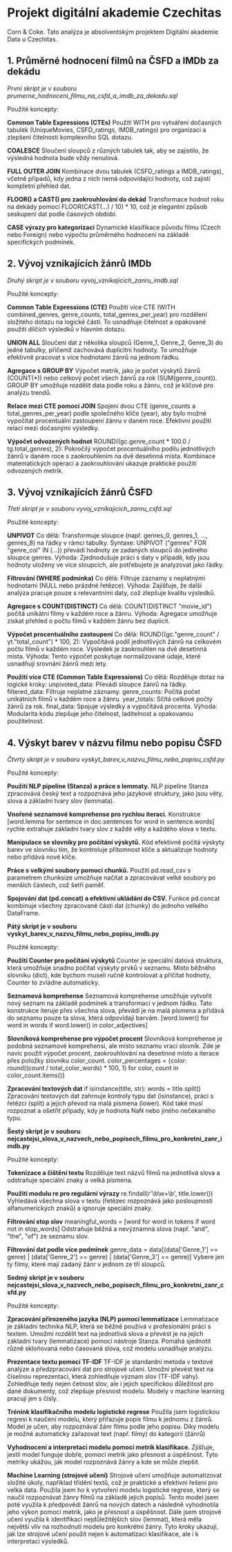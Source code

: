 # Projekt digitální akademie Czechitas

Corn &amp; Coke. Tato analýza je absolventským projektem Digitální akademie Data u Czechitas. 

## 1. Průměrné hodnocení filmů na ČSFD a IMDb za dekádu

*První skript je v souboru prumerne_hodnoceni_filmu_na_csfd_a_imdb_za_dekadu.sql*

Použité koncepty:

**Common Table Expressions (CTEs)**
Použití WITH pro vytváření dočasných tabulek (UniqueMovies, CSFD_ratings, IMDB_ratings) pro organizaci a zlepšení čitelnosti komplexního SQL dotazu.

**COALESCE**
Sloučení sloupců z různých tabulek tak, aby se zajistilo, že výsledná hodnota bude vždy nenulová.

**FULL OUTER JOIN**
Kombinace dvou tabulek (CSFD_ratings a IMDB_ratings), včetně případů, kdy jedna z nich nemá odpovídající hodnoty, což zajistí kompletní přehled dat.

**FLOOR() a CAST() pro zaokrouhlování do dekád**
Transformace hodnot roku na dekády pomocí FLOOR(CAST(...) / 10) * 10, což je elegantní způsob seskupení dat podle časových období.

**CASE výrazy pro kategorizaci**
Dynamické klasifikace původu filmu (Czech nebo Foreign) nebo výpočtu průměrného hodnocení na základě specifických podmínek.

## 2. Vývoj vznikajících žánrů IMDb

*Druhý skript je v souboru vyvoj_vznikajicich_zanru_imdb.sql*

Použité koncepty:

**Common Table Expressions (CTE)**
Použití více CTE (WITH combined_genres, genre_counts, total_genres_per_year) pro rozdělení složitého dotazu na logické části.
To usnadňuje čitelnost a opakované použití dílčích výsledků v hlavním dotazu.

**UNION ALL**
Sloučení dat z několika sloupců (Genre_1, Genre_2, Genre_3) do jedné tabulky, přičemž zachovává duplicitní hodnoty.
To umožňuje efektivně pracovat s více hodnotami žánrů na jednom řádku.

**Agregace s GROUP BY**
Výpočet metrik, jako je počet výskytů žánrů (COUNT(*)) nebo celkový počet všech žánrů za rok (SUM(genre_count)).
GROUP BY umožňuje rozdělit data podle roku a žánru, což je klíčové pro analýzu trendů.

**Relace mezi CTE pomocí JOIN**
Spojení dvou CTE (genre_counts a total_genres_per_year) podle společného klíče (year), aby bylo možné vypočítat procentuální zastoupení žánru v daném roce.
Efektivní použití relací mezi dočasnými výsledky.

**Výpočet odvozených hodnot**
ROUND((gc.genre_count * 100.0 / tg.total_genres), 2):
Pokročilý výpočet procentuálního podílu jednotlivých žánrů v daném roce s zaokrouhlením na dvě desetinná místa.
Kombinace matematických operací a zaokrouhlování ukazuje praktické použití odvozených metrik.

## 3. Vývoj vznikajících žánrů ČSFD

*Třetí skript je v souboru vyvoj_vznikajicich_zanru_csfd.sql*

Použité koncepty:

**UNPIVOT**
Co dělá:
Transformuje sloupce (např. genres_0, genres_1, ..., genres_8) na řádky v rámci tabulky.
Syntaxe: UNPIVOT ("genres" FOR "genre_col" IN (...)) převádí hodnoty ze zadaných sloupců do jediného sloupce genres.
Výhoda:
Zjednodušuje práci s daty v případě, kdy jsou hodnoty uloženy ve více sloupcích, ale potřebujete je analyzovat jako řádky.

**Filtrování (WHERE podmínka)**
Co dělá:
Filtruje záznamy s neplatnými hodnotami (NULL nebo prázdné řetězce).
Výhoda: Zajišťuje, že další analýza pracuje pouze s relevantními daty, což zlepšuje kvalitu výsledků.

**Agregace s COUNT(DISTINCT)**
Co dělá:
COUNT(DISTINCT "movie_id") počítá unikátní filmy v každém roce a žánru.
Výhoda: Agregace umožňuje získat přehled o počtu filmů v každém žánru bez duplicit.

**Výpočet procentuálního zastoupení**
Co dělá:
ROUND((gc."genre_count" / yt."total_count") * 100, 2):
Vypočítává podíl jednotlivých žánrů na celkovém počtu filmů v každém roce.
Výsledek je zaokrouhlen na dvě desetinná místa.
Výhoda: Tento výpočet poskytuje normalizované údaje, které usnadňují srovnání žánrů mezi lety.

**Použití více CTE (Common Table Expressions)**
Co dělá:
Rozděluje dotaz na logické kroky:
unpivoted_data: Převádí sloupce žánrů na řádky.
filtered_data: Filtruje neplatné záznamy.
genre_counts: Počítá počet unikátních filmů v každém roce a žánru.
year_totals: Sčítá celkové počty žánrů za rok.
final_data: Spojuje výsledky a vypočítává procenta.
Výhoda: Modularita kódu zlepšuje jeho čitelnost, laditelnost a opakovanou použitelnost.

## 4. Výskyt barev v názvu filmu nebo popisu ČSFD

*Čtvrtý skript je v souboru vyskyt_barev_v_nazvu_filmu_nebo_popisu_csfd.py*

Použité koncepty:

**Použití NLP pipeline (Stanza) a práce s lemmaty.**
NLP pipeline Stanza zpracovává český text a rozpoznává jeho jazykové struktury, jako jsou věty, slova a základní tvary slov (lemmata).

**Vnořené seznamové komprehense pro rychlou iteraci.**
Konstrukce [word.lemma for sentence in doc.sentences for word in sentence.words] rychle extrahuje základní tvary slov z každé věty a každého slova v textu.

**Manipulace se slovníky pro počítání výskytů.**
Kód efektivně počítá výskyty barev ve slovníku tím, že kontroluje přítomnost klíče a aktualizuje hodnoty nebo přidává nové klíče.

**Práce s velkými soubory pomocí chunků.**
Použití pd.read_csv s parametrem chunksize umožňuje načítat a zpracovávat velké soubory po menších částech, což šetří paměť.

**Spojování dat (pd.concat) a efektivní ukládání do CSV.**
Funkce pd.concat kombinuje všechny zpracované části dat (chunky) do jednoho velkého DataFrame.

**Pátý skript je v souboru vyskyt_barev_v_nazvu_filmu_nebo_popisu_imdb.py**

Použité koncepty:

**Použití Counter pro počítání výskytů**
Counter je speciální datová struktura, která umožňuje snadno počítat výskyty prvků v seznamu. Místo běžného slovníku (dict), kde bychom museli ručně kontrolovat a přičítat hodnoty, Counter to zvládne automaticky.

**Seznamová komprehense**
Seznamová komprehense umožňuje vytvořit nový seznam na základě podmínek a transformací v jednom řádku. Tato konstrukce iteruje přes všechna slova, převádí je na malá písmena a přidává do seznamu pouze ta slova, která odpovídají barvám.
[word.lower() for word in words if word.lower() in color_adjectives]

**Slovníková komprehense pro výpočet procent**
Slovníková komprehense je podobná seznamové komprehensi, ale místo seznamu vrací slovník. Zde je navíc použit výpočet procent, zaokrouhlování na desetinné místo a iterace přes položky slovníku color_count.
color_percentages = {color: round((count / total_color_words) * 100, 1) for color, count in color_count.items()}

**Zpracování textových dat**
if isinstance(title, str):
    words = title.split()
Zpracování textových dat zahrnuje kontroly typu dat (isinstance), práci s řetězci (split) a jejich převod na malá písmena (lower). Kód také musí rozpoznat a ošetřit případy, kdy je hodnota NaN nebo jiného nečekaného typu.

**Šestý skript je v souboru nejcastejsi_slova_v_nazvech_nebo_popisech_filmu_pro_konkretni_zanr_imdb.py**

Použité koncepty:

**Tokenizace a čištění textu**
Rozděluje text názvů filmů na jednotlivá slova a odstraňuje speciální znaky a velká písmena.

**Použití modulu re pro regulární výrazy**
re.findall(r'\b\w+\b', title.lower())
Vyhledává všechna slova v textu (řetězec rozpoznává jako posloupnosti alfanumerických znaků) a ignoruje speciální znaky.

**Filtrování stop slov**
meaningful_words = [word for word in tokens if word not in stop_words]
Odstraňuje běžná a nevýznamná slova (např. "and", "the", "of") ze seznamu slov.

**Filtrování dat podle více podmínek**
genre_data = data[(data['Genre_1'] == genre) | (data['Genre_2'] == genre) | (data['Genre_3'] == genre)]
Vybere jen ty filmy, které mají zadaný žánr v jednom ze tří sloupců.

**Sedmý skript je v souboru nejcastejsi_slova_v_nazvech_nebo_popisech_filmu_pro_konkretni_zanr_csfd.py**

Použité koncepty:


**Zpracování přirozeného jazyka (NLP) pomocí lemmatizace**
Lemmatizace je základní technika NLP, která se běžně používá v profesionální práci s textem. Umožmí rozdělit text na jednotlivá slova a převést je na jejich základní tvary (lemmatizace) pomocí nástroje Stanza. Pomáhá sjednotit různě skloňovaná nebo časovaná slova, což modelu usnadňuje analýzu. 

**Prezentace textu pomocí TF-IDF**
TF-IDF je standardní metoda v textové analýze a předzpracování dat pro strojové učení. Umožní převést text na číselnou reprezentaci, která zohledňuje význam slov (TF-IDF váhy). Zohledňuje tedy nejen četnost slov, ale i jejich specifickou důležitost pro dané dokumenty, což zlepšuje přesnost modelu. Modely v machine learning pracují jen s čísly.

**Trénink klasifikačního modelu logistické regrese**
Použila jsem logistickou regresi k naučení modelu, který přiřazuje popis filmu k jednomu z žánrů. Model je učen, aby rozpoznával žánr filmu podle jeho popisu. Díky modelu je možné automaticky zařazovat text (např. filmy) do kategorií (žánrů)

**Vyhodnocení a interpretaci modelu pomocí metrik klasifikace.**
Zjišťuje, jestli model funguje dobře, pomocí metrik jako přesnost a úspěšnost. Tyto metriky ukážou, jak model rozpoznává žánry a kde se může zlepšit.

**Machine Learning (strojové učení)**
Strojové učení umožňuje automatizovat složité úkoly, například třídění textů, což je praktické a efektivní řešení pro velká data. Použila jsem ho k vytvoření modelu logistické regrese, který se naučil rozpoznávat žánry filmů na základě jejich popisů. Tento model jsem poté využila k předpovědi žánrů na nových datech a následně vyhodnotila jeho výkon pomocí metrik, jako je přesnost a úspěšnost. Dále jsem strojové učení využila k identifikaci nejdůležitějších slov (lemmat), která měla největší vliv na rozhodnutí modelu pro konkrétní žánry. Tyto kroky ukazují, jak lze strojové učení použít nejen k automatizaci klasifikace, ale i k interpretaci výsledků.













